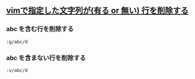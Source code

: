 ## [vimで指定した文字列が(有る or 無い) 行を削除する](https://qiita.com/saba1024/items/c2489bcfa77122fa73c0)

### abc を含む行を削除する
```
:g/abc/d
```

### abc を含まない行を削除する
```
:v/abc/d
```
